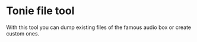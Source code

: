 # Tonie file tool

With this tool you can dump existing files of the famous audio box or create custom ones.
